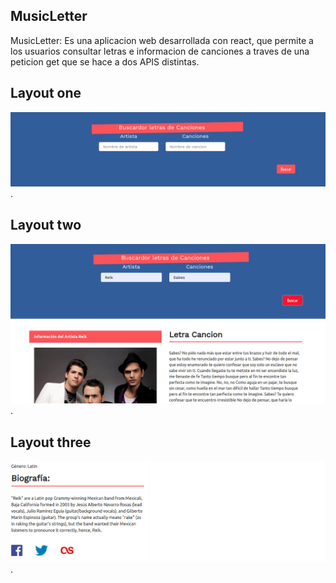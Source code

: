 ## MusicLetter

MusicLetter: Es una aplicacion web desarrollada con react, que permite a los usuarios consultar letras e informacion de canciones a traves de una peticion get que se hace a dos APIS distintas.

## Layout one
![Imagen de la aplicacion](https://github.com/Crusiris/MusicLetter/blob/master/public/img/imgCanciones1.png).

## Layout two
![Imagen de la aplicacion](https://github.com/Crusiris/MusicLetter/blob/master/public/img/imgCanciones2.png).

## Layout three
![Imagen de la aplicacion](https://github.com/Crusiris/MusicLetter/blob/master/public/img/imgCanciones3.png).